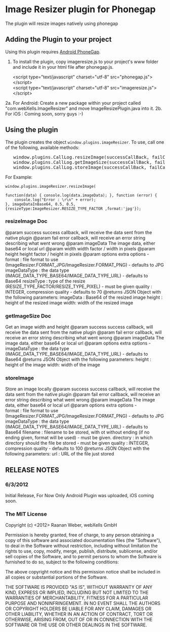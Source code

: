 # Image Resizer plugin for Phonegap #

The plugin will resize images natively using phonegap

## Adding the Plugin to your project ##

Using this plugin requires [Android PhoneGap](http://github.com/phonegap/phonegap-android).

1. To install the plugin, copy imageresize.js to your project's www folder and include it in your html file after phonegap.js.

    &lt;script type="text/javascript" charset="utf-8" src="phonegap.js"&gt;&lt;/script&gt;<br/>
    &lt;script type="text/javascript" charset="utf-8" src="imageresize.js"&gt;&lt;/script&gt;

2a. For Android: Create a new package within your project called "com.webXells.ImageResizer" and move ImageResizePlugin.java into it.
2b. For iOS : Coming soon, sorry guys :-)

## Using the plugin ##

The plugin creates the object `window.plugins.imageResizer`.  To use, call one of the following, available methods:

<pre>
   window.plugins.CallLog.resizeImage(successCallBack, failCallBack, imageData, width, height, options);
   window.plugins.CallLog.getImageSize(successCallBack, failCallBack, imageData, options);
   window.plugins.CallLog.storeImage(successCallBack, failCallBack, imageData, options);
</pre>

For Example:

    window.plugins.imageResizer.resizeImage(

    function(data) { console.log(data.imageData); }, function (error) {
        console.log("Error : \r\n" + error);
    }, imageDataInBase64, 0.5, 0.5, {resizeType:ImageResizer.RESIZE_TYPE_FACTOR ,format:'jpg'});
	
### resizeImage Doc ###
  @param success success callback, will receive the data sent from the native plugin
  @param fail error callback, will receive an error string describing what went wrong
  @param imageData The image data, either base64 or local url
  @param width width factor / width in pixels
  @param height height factor / height in pixels
  @param options extra options -  
               format : file format to use (ImageResizer.FORMAT_JPG/ImageResizer.FORMAT_PNG) - defaults to JPG
               imageDataType : the data type (IMAGE_DATA_TYPE_BASE64/IMAGE_DATA_TYPE_URL) - defaults to Base64
               resizeType : type of the resize (RESIZE_TYPE_FACTOR/RESIZE_TYPE_PIXEL) - must be given
              quality : INTEGER, compression quality - defaults to 70
  @returns JSON Object with the following parameters:
               imageData : Base64 of the resized image
               height : height of the resized image
               width: width of the resized image
 

### getImageSize Doc ###

  Get an image width and height
  @param success success callback, will receive the data sent from the native plugin
  @param fail error callback, will receive an error string describing what went wrong
  @param imageData The image data, either base64 or local url
  @param options extra options -  
               imageDataType : the data type (IMAGE_DATA_TYPE_BASE64/IMAGE_DATA_TYPE_URL) - defaults to Base64
  @returns JSON Object with the following parameters:
               height : height of the image
               width: width of the image
 

### storeImage ###
  Store an image locally
  @param success success callback, will receive the data sent from the native plugin
  @param fail error callback, will receive an error string describing what went wrong
  @param imageData The image data, either base64 or local url
  @param options extra options -  
               format : file format to use (ImageResizer.FORMAT_JPG/ImageResizer.FORMAT_PNG) - defaults to JPG
               imageDataType : the data type (IMAGE_DATA_TYPE_BASE64/IMAGE_DATA_TYPE_URL) - defaults to Base64
               filename : filename to be stored, with ot without ending (if no ending given, format will be used) - must be given.
               directory : in which directory should the file be stored - must be given
               quality : INTEGER, compression quality - defaults to 100
  @returns JSON Object with the following parameters:
               url : URL of the file just stored
  

## RELEASE NOTES ##

### 6/3/2012 ###
Initial Release, For Now Only Android Plugin was uploaded, iOS coming soon.


### The MIT License

Copyright (c) <2012> Raanan Weber, webXells GmbH

 Permission is hereby granted, free of charge, to any person obtaining a copy
 of this software and associated documentation files (the "Software"), to deal
 in the Software without restriction, including without limitation the rights
 to use, copy, modify, merge, publish, distribute, sublicense, and/or sell
 copies of the Software, and to permit persons to whom the Software is
 furnished to do so, subject to the following conditions:

 The above copyright notice and this permission notice shall be included in
 all copies or substantial portions of the Software.

 THE SOFTWARE IS PROVIDED "AS IS", WITHOUT WARRANTY OF ANY KIND, EXPRESS OR
 IMPLIED, INCLUDING BUT NOT LIMITED TO THE WARRANTIES OF MERCHANTABILITY,
 FITNESS FOR A PARTICULAR PURPOSE AND NONINFRINGEMENT. IN NO EVENT SHALL THE
 AUTHORS OR COPYRIGHT HOLDERS BE LIABLE FOR ANY CLAIM, DAMAGES OR OTHER
 LIABILITY, WHETHER IN AN ACTION OF CONTRACT, TORT OR OTHERWISE, ARISING FROM,
 OUT OF OR IN CONNECTION WITH THE SOFTWARE OR THE USE OR OTHER DEALINGS IN
 THE SOFTWARE.
 
